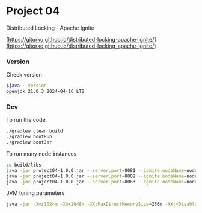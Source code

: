 # Project 04

Distributed Locking - Apache Ignite

[https://gitorko.github.io/distributed-locking-apache-ignite/](https://gitorko.github.io/distributed-locking-apache-ignite/)

### Version

Check version

```bash
$java --version
openjdk 21.0.3 2024-04-16 LTS
```


### Dev

To run the code.

```bash
./gradlew clean build
./gradlew bootRun
./gradlew bootJar
```

To run many node instances

```bash
cd build/libs
java -jar project04-1.0.0.jar --server.port=8081 --ignite.nodeName=node1
java -jar project04-1.0.0.jar --server.port=8082 --ignite.nodeName=node2
java -jar project04-1.0.0.jar --server.port=8083 --ignite.nodeName=node3

```

JVM tuning parameters

```bash
java -jar -Xms1024m -Xmx2048m -XX:MaxDirectMemorySize=256m -XX:+DisableExplicitGC -XX:+UseG1GC -XX:+ScavengeBeforeFullGC -XX:+AlwaysPreTouch project04-1.0.0.jar --server.port=8080 --ignite.nodeName=node0
```

